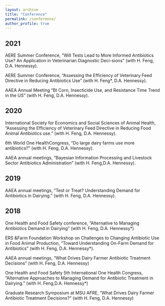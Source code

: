 ```yaml
---
layout: archive
title: "Conference"
permalink: /conference/
author_profile: true
---
```



## 2021 
AERE Summer Conference, “Will Tests Lead to More Informed Antibiotics Use?  An Application in Veterinarian Diagnostic Deci-sions” (with H. Feng, D.A. Hennessy).

AERE Summer Conference, “Assessing the Efficiency of Veterinary Feed Directive in Reducing Antibiotics Use” (with H. Feng*, D.A. Hennessy).

AAEA Annual Meeting “Bt Corn, Insecticide Use, and Resistance Time Trend in the US” (with H. Feng, D.A. Hennessy).
## 2020
International Society for Economics and Social Sciences of Animal Health, “Assessing the Efficiency of Veterinary Feed Directive in Reducing Food Animal Antibiotics use.” (with H. Feng,  D.A. Hennessy).

6th World One HealthCongress, “Do large dairy farms use more antibiotics?”  (with H. Feng, D.A. Hennessy).

AAEA annual meetings, “Bayesian  Information  Processing  and  Livestock  Sector  Antibiotics  Administration”  (with  H.  Feng,D.A. Hennessy).
## 2019
AAEA annual meetings, “Test or Treat?  Understanding Demand for Antibiotics in Dairying.”  (with H. Feng, D.A. Hennessy).

## 2018
One Health and Food Safety conference, “Alternative to Managing Antibiotics Demand in Dairying” (with H. Feng, D.A. Hennessy*) 

ERS &Farm Foundation Workshop on Challenges to Changing Antibiotic Use in Food Animal Production, “Toward Understanding On-Farm Demand for Antibiotics” (with H. Feng,  D.A. Hennessy*).

AAEA annual meetings, “What Drives Dairy Farmer Antibiotic Treatment Decisions” (with H. Feng, D.A. Hennessy)

One  Health  and  Food  Safety  5th  International  One  Health  Congress, “Alternative Approaches to Managing Demand for Antibiotic Treatment in Dairying.”  (with H. Feng,D.A.  Hennessy*)  

Graduate Research  Symposium at MSU AFRE, “What Drives Dairy Farmer Antibiotic Treatment Decisions?” (with H. Feng, D.A. Hennessy) 

